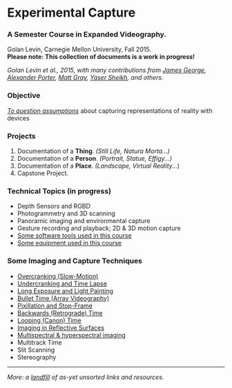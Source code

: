 # Experimental Capture

### A Semester Course in Expanded Videography.<br />
Golan Levin, Carnegie Mellon University, Fall 2015. <br />
**Please note: This collection of documents is a work in progress!**

*Golan Levin et al., 2015, with many contributions from [James George](http://jamesgeorge.org/), [Alexander Porter](http://alexanderporter.net/), [Matt Gray](http://www.northeastern.edu/camd/theatre/people/matt-gray/), [Yaser Sheikh](http://www.cs.cmu.edu/~yaser/), and others.*

### Objective

[*To question assumptions*](assumptions.md) about capturing representations of reality with devices

### Projects

1. Documentation of a **Thing**. *(Still Life, Natura Morta...)*
1. Documentation of a **Person**. *(Portrait, Statue, Effigy...)*
1. Documentation of a **Place**. *(Landscape, Virtual Reality...*)
1. Capstone Project. 

### Technical Topics (in progress)

* Depth Sensors and RGBD
* Photogrammetry and 3D scanning
* Panoramic imaging and environmental capture
* Gesture recording and playback; 2D & 3D motion capture
* [Some software tools used in this course](tools.md)
* [Some equipment used in this course](equipment.md)

### Some Imaging and Capture Techniques

* [Overcranking (Slow-Motion)](overcranking.md)
* [Undercranking and Time Lapse](undercranking.md)
* [Long Exposure and Light Painting](longexposure.md)
* [Bullet Time (Array Videography)](bullettime.md)
* [Pixillation and Stop-Frame](pixillation.md)
* [Backwards (Retrograde) Time](backwards.md)
* [Looping (Canon) Time](looping.md)
* [Imaging in Reflective Surfaces](mirrors.md)
* [Multispectral & hyperspectral imaging](hyperspectral.md)
* Multitrack Time
* Slit Scanning
* Stereography

--- 

*More: a [landfill](unsorted.md) of as-yet unsorted links and resources.*